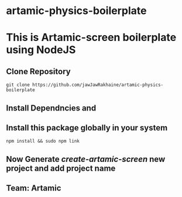 # artamic-physics-boilerplate
# This is Artamic-screen boilerplate using NodeJS

## Clone Repository

```
git clone https://github.com/jawJawRakhaine/artamic-physics-boilerplate
```

## Install Dependncies and
## Install this package globally in your system

```
npm install && sudo npm link
```


## Now Generate *create-artamic-screen* new project and add project name

## Team: Artamic


